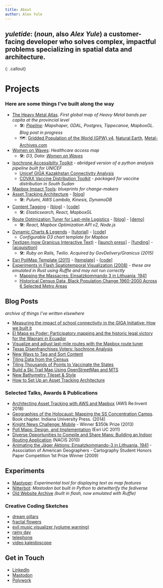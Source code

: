 ```yaml
---
title: About
author: Alex Yule
---
```


<script src="https://cdnjs.cloudflare.com/ajax/libs/chroma-js/2.4.2/chroma.min.js" integrity="sha512-zInFF17qBFVvvvFpIfeBzo7Tj7+rQxLeTJDmbxjBz5/zIr89YVbTNelNhdTT+/DCrxoVzBeUPVFJsczKbB7sew==" crossorigin="anonymous" referrerpolicy="no-referrer"></script>

<script src="{{ base.url | prepend: site.url }}/assets/js/animate-background.js"></script>
## _yuletide_: (_noun_, also _Alex Yule_) a customer-facing developer who solves complex, impactful problems specializing in spatial data and architecture.
{: .callout}

# Projects

### Here are some things I've built along the way

* [The Heavy Metal Atlas](https://yuletide.github.io/metalmap). _First global map of Heavy Metal bands per capita at the provincial level_ 
  * 🛠_: [Pipeline](https://github.com/yuletide/metalpop): Mapshaper, GDAL, Postgres, Tippecanoe, MapboxGL. Blog post in progress_
  * 🗺: [Gridded Population of the World (GPW) v4](https://sedac.ciesin.columbia.edu/data/collection/gpw-v4), [Natural Earth](https://github.com/nvkelso/natural-earth-vector), [Metal-Archives.com](https://www.metal-archives.com/)
* [Women on Waves](https://yuletide.github.io/womenonwaves_map/): _Healthcare access map_
  * 🛠_: D3, Data: [Women on Waves](https://www.womenonwaves.org/)_
* [Isochrone Accessibilty Toolkit](https://github.com/mapbox/impact-tools/tree/master/accessibility) - _abridged version of a python analysis pipeline built for UNICEF_
  * [Unicef GIGA Kazakhstan Connectivity Analysis](https://unicef.github.io/mapbox_analysis/story/map)
  * [COVAX Vaccine Distribution Toolkit](https://www.directionsmag.com/pressrelease/11017) -  _packaged for vaccine distribution in South Sudan_
* [Mapbox Impact Tools](https://github.com/mapbox/impact-tools): _blueprints for change-makers_
* [Asset Tracking Architecture](https://www.mapbox.com/solutions/asset-tracking/) - [[blog]](https://blog.mapbox.com/how-to-set-up-an-asset-tracking-architecture-fe5565f6df9)
  * 🛠: _Pulumi, AWS Lambda, Kinesis, DynamoDB_
* [Content Tagging](https://www.mapbox.com/solutions/content-tagging/) - [[blog]](https://blog.mapbox.com/new-ways-to-tag-and-sort-content-57df522d4baa) - [[code]](https://github.com/mapbox/content-tagging)
  * 🛠_: Elasticsearch, React, MapboxGL_
* [Route Optimization Tuner for Last-mile Logistics](https://www.mapbox.com/solutions/route-tuner/) - [[blog]](https://blog.mapbox.com/visualize-and-adjust-last-mile-routes-with-the-mapbox-route-tuner-7b351f688a5f) - [[demo]](https://labs.mapbox.com/optimize-tuner/)
  * 🛠_: React, Mapbox Optimization API v2, Node.js_
* [Dynamic Charts & Legends](https://www.mapbox.com/impact-tools/charts) - [[tutorial]](https://labs.mapbox.com/education/impact-tools/line-charts/) - [[code]](https://github.com/mapbox/impact-tools/tree/master/charts)
  * _Configurable D3 chart template for Mapbox_
* [Textizen (now Granicus Interactive Text)](https://textizen.com/) - [[launch press]](https://www.govtech.com/archive/texting-government-narrowing-digital-divide.html) - [[funding]](https://technical.ly/civic-news/textizen-abayima-philly-projects-win-500k-in-knight-news-challenge-mobile/) - [[acquisition]](https://technical.ly/startups/textizen-govdelivery-acquisition/)
  * 🛠_: Ruby on Rails, Twilio. Acquired by GovDelivery/Granicus (2015)_
* [Esri PollMap Template (2011)](https://proceedings.esri.com/library/userconf/proc11/tech-workshops/tw_1924.pdf) - [[template]](https://www.arcgis.com/home/item.html?id=4769ff8ac3f04e48af7c32bc423bcbff&fromSearch=true&searchPosition=1&searchTerm=pollmap&searchFacet=item%20title) - [[code]](https://github.com/mappingcenter/pollmap)
* [Experiments in Flash Spatiotemporal Visualization (2008)](/flash-site/flash/index.html) - _these are emulated in Rust using Ruffle and may not run correctly_
  * [Mapping the Massacres: Einsatzkommando 3 in Lithuania, 1941](https://yuletide.github.io/flash-site/flash/einsatzgruppen.html)
  * [Historical Census Data, Black Population Change 1960-2000 Across 6 Selected Metro Areas](https://yuletide.github.io/flash-site/flash/census/)

## Blog Posts
_archive of things I've written elsewhere_
* [Measuring the impact of school connectivity in the GIGA Initiative: How we built it](https://www.mapbox.com/blog/measuring-the-impact-of-school-connectivity-in-the-giga-initiative-how-we-built-it)
* [El Mapa es Poder: Participatory mapping and the historic legal victory for the Waorani in Ecuador](https://blog.mapbox.com/el-mapa-es-poder-830a875fcc5b)
* [Visualize and adjust last-mile routes with the Mapbox route tuner](https://blog.mapbox.com/visualize-and-adjust-last-mile-routes-with-the-mapbox-route-tuner-7b351f688a5f)
* [Texas Disenfranchises Voters: Isochrone Analysis](https://blog.mapbox.com/texas-disenfranchises-voters-isochrone-analysis-shows-2million-votes-negatively-impacted-in-b9c015a0bef7)
* [New Ways to Tag and Sort Content](https://blog.mapbox.com/new-ways-to-tag-and-sort-content-57df522d4baa)
* [Tiling Data from the Census](https://www.mapbox.com/blog/tiling-data-from-the-census-using-mts-how-we-built-it)
* [Tiling Thousands of Points to Vaccinate the States](https://www.mapbox.com/blog/tiling-thousands-of-points-to-vaccinate-the-states)
* [Build a Ski Trail Map Using OpenStreetMap and MTS](https://www.mapbox.com/blog/build-a-ski-trail-map-using-openstreetmap-and-mts)
* [New Bathymetry Tileset & Style](https://www.mapbox.com/blog/new-bathymetry-tileset-and-style-for-marine-maps)
* [How to Set Up an Asset Tracking Architecture](https://blog.mapbox.com/how-to-set-up-an-asset-tracking-architecture-fe5565f6df9)

### Selected Talks, Awards & Publications
* [Architecting Asset Tracking with AWS and Mapbox](https://www.youtube.com/watch?v=G_Sn7b_NUZ4) (AWS Re:Invent 2018)
* [Geographies of the Holocaust: Mapping the SS Concentration Camps](https://holocaustgeographies.org/publications). Book chapter. Indiana University Press. (2014)
* [Knight News Challenge: Mobile](https://knightfoundation.org/press/releases/eight-mobile-ventures-win-24-million-funding-knigh/) - Winner $350k Prize (2013)
* [Poll Maps: Design, and Implementation](https://proceedings.esri.com/library/userconf/proc11/tech-workshops/tw_1924.pdf) (Esri UC 2011)
* [Diverse Opportunities to Compile and Share Maps: Building an Indoor Routing Application](https://www.slideshare.net/yuletide/nacis-2010) (NACIS 2010)
* [Animating the Jäger Aktions: Einsatzkommando-3 in Lithuania, 1941](https://yuletide.github.io/flash-site/flash/einsatzgruppen.html) - Association of American Geographers - Cartography Student Honors Paper Competition 1st Prize Winner (2009)

## Experiments

* [Maptyper](https://maptyper.netlify.app/): _Experimental tool for displaying text as map features_
* [Nitterbot](https://github.com/yuletide/nitterbot/): _Mastodon bot built in Python to detwitterify the fediverse_
* [Old Website Archive](/flash-site) _(built in flash, now emulated with Ruffle)_

### Creative Coding Sketches
* [dream pillars](https://editor.p5js.org/yuletide/full/aIqGbIVxO)
* [fractal flowers](https://editor.p5js.org/yuletide/full/w-zQ4pvg6)
* [evil music visualizer (volume warning)](https://editor.p5js.org/yuletide/full/sSCcQ27F8)
* [rainy day](https://editor.p5js.org/yuletide/full/qPDRU-zB8)
* [telephone](https://editor.p5js.org/yuletide/sketches/oZC6rxd_h)
* [video kaleidoscope](https://editor.p5js.org/rfong/sketches/nPeF6UVrm)


## Get in Touch
* [LinkedIn](https://www.linkedin.com/in/alexyule/)
* [Mastodon](https://mastodon.social/@yuletide)
* [Polywork](https://www.polywork.com/yuletide)

<!-- ![Under Construction Gif](assets/animated-under-construction-image-0004.gif) -->